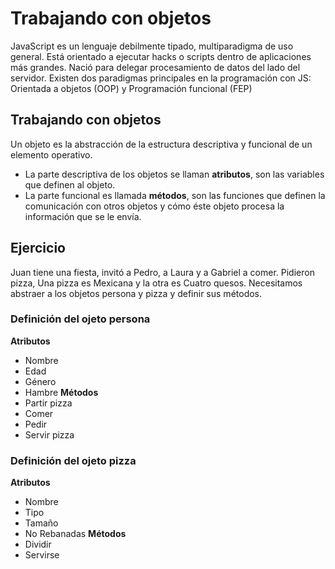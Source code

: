 # Trabajando con objetos
JavaScript es un lenguaje debilmente tipado, multiparadigma de uso general. Está orientado a ejecutar hacks o scripts dentro de aplicaciones más grandes. Nació para delegar procesamiento de datos del lado del servidor.
Existen dos paradigmas principales en la programación con JS: Orientada a objetos (OOP) y Programación funcional (FEP)
## Trabajando con objetos
Un objeto es la abstracción de la estructura descriptiva y funcional de un elemento operativo.
* La parte descriptiva de los objetos se llaman **atributos**, son las variables que definen al objeto.
* La parte funcional es llamada **métodos**, son las funciones que definen la comunicación con otros objetos y cómo éste objeto procesa la información que se le envía.

## Ejercicio
Juan tiene una fiesta, invitó a Pedro, a Laura y a Gabriel a comer. Pidieron pizza, Una pizza es Mexicana y la otra es Cuatro quesos.
Necesitamos abstraer a los objetos persona y pizza y definir sus métodos.

### Definición del ojeto persona
**Atributos**
* Nombre
* Edad
* Género
* Hambre
**Métodos**
* Partir pizza
* Comer
* Pedir
* Servir pizza

### Definición del ojeto pizza
**Atributos**
* Nombre
* Tipo
* Tamaño
* No Rebanadas 
**Métodos**
* Dividir
* Servirse
